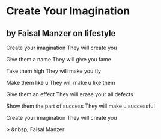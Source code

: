 # Create Your Imagination
## by Faisal Manzer on lifestyle
Create your imagination
They will create you

Give them a name
They will give you fame

Take them high
They will make you fly

Make them like u
They will make u like them

Give them an effect
They will erase your all defects

Show them the part of success
They will make u successful

Create your imagination
They will create you

&gt; &amp;nbsp; Faisal Manzer